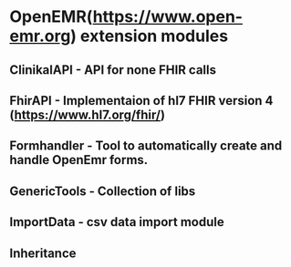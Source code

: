 # OpenEMR(https://www.open-emr.org) extension modules 

## ClinikalAPI 	- API for none FHIR calls
## FhirAPI      - Implementaion of  hl7 FHIR version 4 (https://www.hl7.org/fhir/)
## Formhandler 	- Tool to automatically create and handle OpenEmr forms. 
## GenericTools - Collection of libs 	
## ImportData 	- csv data import module 
## Inheritance

